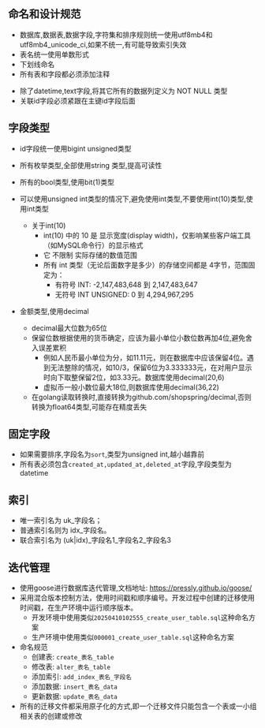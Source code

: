## 命名和设计规范
- 数据库,数据表,数据字段,字符集和排序规则统一使用utf8mb4和utf8mb4_unicode_ci,如果不统一,有可能导致索引失效
- 表名统一使用单数形式
- 下划线命名
- 所有表和字段都必须添加注释
<!-- - 所有有可能超过500w条记录的表,表名以`big_`开头 -->
- 除了datetime,text字段,将其它所有的数据列定义为 NOT NULL 类型
- 关联id字段必须紧跟在主键id字段后面

## 字段类型
- id字段统一使用bigint unsigned类型
- 所有枚举类型,全部使用string 类型,提高可读性
- 所有的bool类型,使用bit(1)类型
- 可以使用unsigned int类型的情况下,避免使用int类型,不要使用int(10)类型,使用int类型
    - 关于int(10)
        - int(10) 中的 10 是 显示宽度(display width)，仅影响某些客户端工具（如MySQL命令行）的显示格式
        - 它 不限制 实际存储的数值范围
        - 所有 int 类型（无论后面数字是多少）的存储空间都是 4字节，范围固定为：
            - 有符号 INT: -2,147,483,648 到 2,147,483,647
            - 无符号 INT UNSIGNED: 0 到 4,294,967,295

- 金额类型,使用decimal
    - decimal最大位数为65位
    - 保留位数根据使用的货币确定，应该为最小单位小数位数再加4位,避免舍入误差累积
        - 例如人民币最小单位为分，如11.11元，则在数据库中应该保留4位。遇到无法整除的情况，如10/3，保留6位为3.333333元，在对用户显示时向下取整保留2位，如3.33元。数据库使用decimal(20,6)
        - 虚拟币一般小数位最大18位,则数据库使用decimal(36,22)
    - 在golang读取转换时,直接转换为github.com/shopspring/decimal,否则转换为float64类型,可能存在精度丢失     
## 固定字段
- 如果需要排序,字段名为`sort`,类型为unsigned int,越小越靠前
- 所有表必须包含`created_at,updated_at,deleted_at`字段,字段类型为datetime
## 索引
- 唯一索引名为 uk_字段名；
- 普通索引名则为 idx_字段名。
- 联合索引名为 (uk|idx)_字段名1_字段名2_字段名3

## 迭代管理
- 使用goose进行数据库迭代管理,文档地址: https://pressly.github.io/goose/
- 采用混合版本控制方法，使用时间戳和顺序编号。开发过程中创建的迁移使用时间戳，在生产环境中运行顺序版本。
    - 开发环境中使用类似`20250410102555_create_user_table.sql`这种命名方案
    - 生产环境中使用类似`000001_create_user_table.sql`这种命名方案
- 命名规范
    - 创建表:   `create_表名_table`
    - 修改表:   `alter_表名_table`
    - 添加索引: `add_index_表名_字段名`
    - 添加数据: `insert_表名_data`
    - 更新数据: `update_表名_data`
- 所有的迁移文件都采用原子化的方式,即一个迁移文件只能包含一个表或一小组相关表的创建或修改